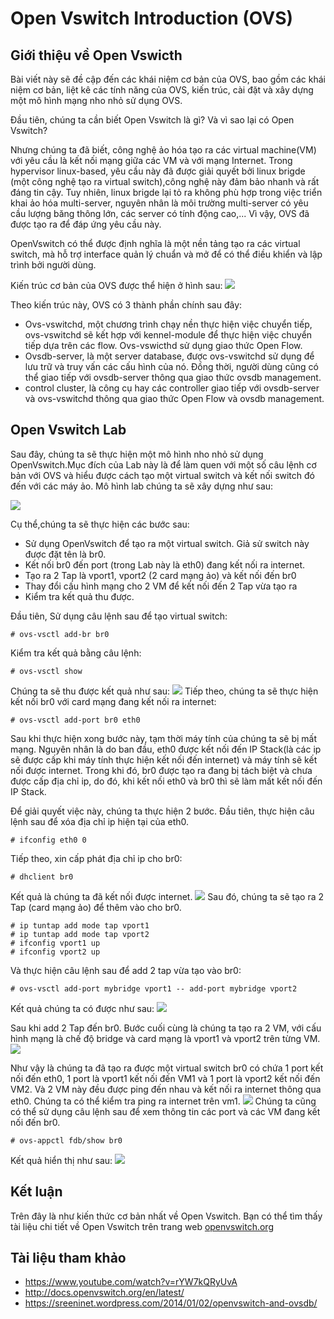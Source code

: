 # Open Vswitch Introduction (OVS)
## Giới thiệu về Open Vswicth
Bài viết này sẽ đề cập đến các khái niệm cơ bản của OVS, bao gồm các khái niệm cơ bản, liệt kê các tính năng của OVS, kiến trúc, cài đặt và xây dựng một mô hình mạng nho nhỏ sử dụng OVS.

Đầu tiên, chúng ta cần biết Open Vswitch là gì? Và vì sao lại có Open Vswitch?

Nhưng chúng ta đã biết, công nghệ ảo hóa tạo ra các virtual machine(VM) với yêu cầu là kết nối mạng giữa các VM và với mạng Internet. Trong hypervisor linux-based, yêu cầu này đã được giải quyết bởi linux brigde (một công nghệ tạo ra virtual switch),công nghệ này đảm bảo nhanh và rất đáng tin cậy. Tuy nhiên, linux brigde lại tỏ ra không phù hợp trong việc triển khai ảo hóa multi-server, nguyên nhân là môi trường multi-server có yêu cầu lượng băng thông lớn, các server có tính động cao,... Vì vậy, OVS đã được tạo ra để đáp ứng yêu cầu này.

OpenVswitch có thể được định nghĩa là một nền tảng tạo ra các virtual switch, mà hỗ trợ interface quản lý chuẩn và mở để có thể điều khiển và lập trình bởi người dùng.

Kiến trúc cơ bản của OVS được thể hiện ở hình sau:
![](http://www.yet.org/images/posts/ovs-archi.png)

Theo kiến trúc này, OVS có 3 thành phần chính sau đây:
- Ovs-vswitchd, một chương trình chạy nền thực hiện việc chuyển tiếp, ovs-vswitchd sẽ kết hợp với kennel-module để thực hiện việc chuyển tiếp dựa trên các flow. Ovs-vswicthd sử dụng giao thức Open Flow.
- Ovsdb-server, là một server database, được ovs-vswitchd sử dụng để lưu trữ và truy vấn các cấu hình của nó. Đồng thời, người dùng cũng có thể giao tiếp với ovsdb-server thông qua giao thức ovsdb management.
- control cluster, là công cụ hay các controller giao tiếp với ovsdb-server và ovs-vswitchd thông qua giao thức Open Flow và ovsdb management.

## Open Vswitch Lab
Sau đây, chúng ta sẽ thực hiện một mô hình nho nhỏ sử dụng OpenVswitch.Mục đích của Lab này là để làm quen với một số câu lệnh cơ bản với OVS và hiểu được cách tạo một virtual switch và kết nối switch đó đến với các máy ảo. Mô hình lab chúng ta sẽ xây dựng như sau:

![](https://img.youtube.com/vi/rYW7kQRyUvA/mqdefault.jpg)

Cụ thể,chúng ta sẽ thực hiện các bước sau:
- Sử dụng OpenVswitch để tạo ra một virtual switch. Giả sử switch này được đặt tên là br0.
- Kết nối br0 đến port (trong Lab này là eth0) đang kết nối ra internet.
- Tạo ra 2 Tap là vport1, vport2 (2 card mạng ảo) và kết nối đến br0
- Thay đổi cấu hình mạng cho 2 VM để kết nối đến 2 Tap vừa tạo ra
- Kiểm tra kết quả thu được.

Đầu tiên, Sử dụng câu lệnh sau để tạo virtual switch:
```
# ovs-vsctl add-br br0

```
Kiểm tra kết quả bằng câu lệnh:
```
# ovs-vsctl show

```
Chúng ta sẽ thu được kết quả như sau:
![](https://github.com/huynhducbk95/networking_document/blob/master/image/create_br0.jpg?raw=true)
Tiếp theo, chúng ta sẽ thực hiện kết nối br0 với card mạng đang kết nối ra internet:
```
# ovs-vsctl add-port br0 eth0

```
Sau khi thực hiện xong bước này, tạm thời máy tính của chúng ta sẽ bị mất mạng. Nguyên nhân là do ban đầu, eth0 được kết nối đến IP Stack(là các ip sẽ được cấp khi máy tính thực hiện kết nối đến internet) và máy tính sẽ kết nối được internet. Trong khi đó, br0 được tạo ra đang bị tách biệt và chưa được cấp địa chỉ ip, do đó, khi kết nối eth0 và br0 thì sẽ làm mất kết nối đến IP Stack.

Để giải quyết việc này, chúng ta thực hiện 2 bước. Đầu tiên, thực hiện câu lệnh sau để xóa địa chỉ ip hiện tại của eth0.
```
# ifconfig eth0 0

```
Tiếp theo, xin cấp phát địa chỉ ip cho br0:
```
# dhclient br0

```
Kết quả là chúng ta đã kết nối được internet. 
![](https://github.com/huynhducbk95/networking_document/blob/master/image/fix_ping_gg.jpg?raw=true)
Sau đó, chúng ta sẽ tạo ra 2 Tap (card mạng ảo) để thêm vào cho br0.
```
# ip tuntap add mode tap vport1
# ip tuntap add mode tap vport2
# ifconfig vport1 up
# ifconfig vport2 up

```
Và thực hiện câu lệnh sau để add 2 tap vừa tạo vào br0:
```
# ovs-vsctl add-port mybridge vport1 -- add-port mybridge vport2

```
Kết quả chúng ta có được như sau:
![](https://github.com/huynhducbk95/networking_document/blob/master/image/check_add_ports.jpg?raw=true)

Sau khi add 2 Tap đến br0. Bước cuối cùng là chúng ta tạo ra 2 VM, với cấu hình mạng là chế độ bridge và card mạng là vport1 và vport2 trên từng VM.
![](https://github.com/huynhducbk95/networking_document/blob/master/image/configure_vm1.jpg?raw=true)

Như vậy là chúng ta đã tạo ra được một virtual switch br0 có chứa 1 port kết nối đến eth0, 1 port là vport1 kết nối đến VM1 và 1 port là vport2 kết nối đến VM2. Và 2 VM này đều được ping đến nhau và kết nối ra internet thông qua eth0. Chúng ta có thể kiểm tra ping ra internet trên vm1.
![](https://github.com/huynhducbk95/networking_document/blob/master/image/check_ping_vm1_gg.jpg?raw=true)
Chúng ta cũng có thể sử dụng câu lệnh sau để xem thông tin các port và các VM đang kết nối đến br0.
```
# ovs-appctl fdb/show br0

```
Kết quả hiển thị như sau:
![](https://github.com/huynhducbk95/networking_document/blob/master/image/appctl.jpg?raw=true)
## Kết luận
Trên đây là như kiến thức cơ bản nhất về Open Vswitch. Bạn có thể tìm thấy tài liệu chi tiết về Open Vswitch trên trang web [openvswitch.org](http://openvswitch.org)
## Tài liệu tham khảo

- https://www.youtube.com/watch?v=rYW7kQRyUvA
- http://docs.openvswitch.org/en/latest/
- https://sreeninet.wordpress.com/2014/01/02/openvswitch-and-ovsdb/
